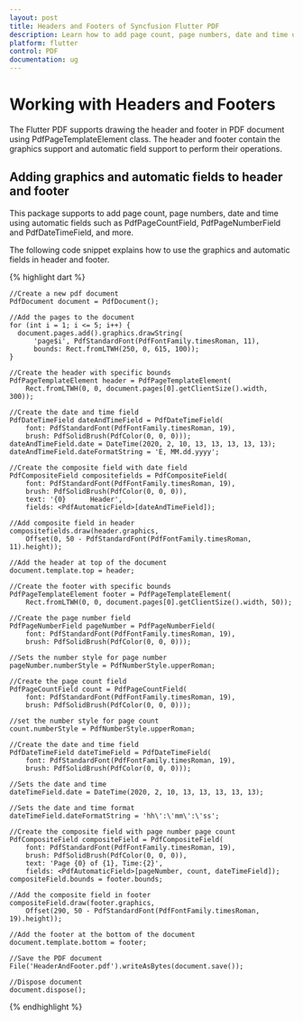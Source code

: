 ```yaml
---
layout: post
title: Headers and Footers of Syncfusion Flutter PDF
description: Learn how to add page count, page numbers, date and time using automatic fields in headers and footers of the Flutter PDF.
platform: flutter
control: PDF
documentation: ug
---
```


# Working with Headers and Footers				 

The Flutter PDF supports drawing the header and footer in PDF document using PdfPageTemplateElement class. The header and footer contain the graphics support and automatic field support to perform their operations.

## Adding graphics and automatic fields to header and footer

This package supports to add page count, page numbers, date and time using automatic fields such as PdfPageCountField, PdfPageNumberField and PdfDateTimeField, and more.

The following code snippet explains how to use the graphics and automatic fields in header and footer.

{% highlight dart %}

    //Create a new pdf document
    PdfDocument document = PdfDocument();

    //Add the pages to the document
    for (int i = 1; i <= 5; i++) {
      document.pages.add().graphics.drawString(
          'page$i', PdfStandardFont(PdfFontFamily.timesRoman, 11),
          bounds: Rect.fromLTWH(250, 0, 615, 100));
    }

    //Create the header with specific bounds
    PdfPageTemplateElement header = PdfPageTemplateElement(
        Rect.fromLTWH(0, 0, document.pages[0].getClientSize().width, 300));

    //Create the date and time field
    PdfDateTimeField dateAndTimeField = PdfDateTimeField(
        font: PdfStandardFont(PdfFontFamily.timesRoman, 19),
        brush: PdfSolidBrush(PdfColor(0, 0, 0)));
    dateAndTimeField.date = DateTime(2020, 2, 10, 13, 13, 13, 13, 13);
    dateAndTimeField.dateFormatString = 'E, MM.dd.yyyy';

    //Create the composite field with date field
    PdfCompositeField compositefields = PdfCompositeField(
        font: PdfStandardFont(PdfFontFamily.timesRoman, 19),
        brush: PdfSolidBrush(PdfColor(0, 0, 0)),
        text: '{0}      Header',
        fields: <PdfAutomaticField>[dateAndTimeField]);

    //Add composite field in header
    compositefields.draw(header.graphics,
        Offset(0, 50 - PdfStandardFont(PdfFontFamily.timesRoman, 11).height));

    //Add the header at top of the document
    document.template.top = header;

    //Create the footer with specific bounds
    PdfPageTemplateElement footer = PdfPageTemplateElement(
        Rect.fromLTWH(0, 0, document.pages[0].getClientSize().width, 50));

    //Create the page number field
    PdfPageNumberField pageNumber = PdfPageNumberField(
        font: PdfStandardFont(PdfFontFamily.timesRoman, 19),
        brush: PdfSolidBrush(PdfColor(0, 0, 0)));

    //Sets the number style for page number
    pageNumber.numberStyle = PdfNumberStyle.upperRoman;

    //Create the page count field
    PdfPageCountField count = PdfPageCountField(
        font: PdfStandardFont(PdfFontFamily.timesRoman, 19),
        brush: PdfSolidBrush(PdfColor(0, 0, 0)));

    //set the number style for page count
    count.numberStyle = PdfNumberStyle.upperRoman;

    //Create the date and time field
    PdfDateTimeField dateTimeField = PdfDateTimeField(
        font: PdfStandardFont(PdfFontFamily.timesRoman, 19),
        brush: PdfSolidBrush(PdfColor(0, 0, 0)));

    //Sets the date and time
    dateTimeField.date = DateTime(2020, 2, 10, 13, 13, 13, 13, 13);

    //Sets the date and time format
    dateTimeField.dateFormatString = 'hh\':\'mm\':\'ss';

    //Create the composite field with page number page count
    PdfCompositeField compositeField = PdfCompositeField(
        font: PdfStandardFont(PdfFontFamily.timesRoman, 19),
        brush: PdfSolidBrush(PdfColor(0, 0, 0)),
        text: 'Page {0} of {1}, Time:{2}',
        fields: <PdfAutomaticField>[pageNumber, count, dateTimeField]);
    compositeField.bounds = footer.bounds;

    //Add the composite field in footer
    compositeField.draw(footer.graphics,
        Offset(290, 50 - PdfStandardFont(PdfFontFamily.timesRoman, 19).height));

    //Add the footer at the bottom of the document
    document.template.bottom = footer;

    //Save the PDF document
    File('HeaderAndFooter.pdf').writeAsBytes(document.save());

    //Dispose document
    document.dispose();

{% endhighlight %}
